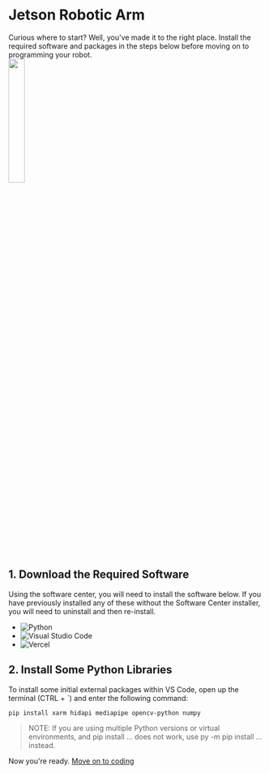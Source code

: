 # Jetson Robotic Arm
Curious where to start? Well, you've made it to the right place. Install the required software and packages in the steps below before moving on to programming your robot.  
<img src=https://github.com/user-attachments/assets/4c43dd2d-316d-4116-8d0a-8dfdac6a7779 height=25% width=25%>


## 1. Download the Required Software  
Using the software center, you will need to install the software below. If you have previously installed any of these without the Software Center installer, you will need to uninstall and then re-install. 
  - <img alt="Python" src="https://img.shields.io/badge/Python-14354C.svg?logo=python&logoColor=white">
  - <img alt="Visual Studio Code" src="https://img.shields.io/badge/Visual%20Studio%20Code-0078d7.svg?logo=visual-studio-code&logoColor=white">
  - <img alt="Vercel" src="https://img.shields.io/badge/xArm-000000.svg?logo=vercel&logoColor=blue">  

## 2. Install Some Python Libraries  
To install some initial external packages within VS Code, open up the terminal (CTRL + `) and enter the following command:  
  
<code>pip install xarm hidapi mediapipe opencv-python numpy </code>
  
> NOTE: If you are using multiple Python versions or virtual environments, and pip install ... does not work, use py -m pip install ... instead.

Now you're ready. [Move on to coding](https://github.com/mrrilett/Jetson/blob/main/GetCoding.md)

